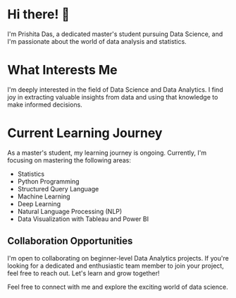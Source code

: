 # Hi there! 👋

I'm Prishita Das, a dedicated master's student pursuing Data Science, and I'm passionate about the world of data analysis and statistics.

# What Interests Me

I'm deeply interested in the field of Data Science and Data Analytics. I find joy in extracting valuable insights from data and using that knowledge to make informed decisions.

# Current Learning Journey

As a master's student, my learning journey is ongoing. Currently, I'm focusing on mastering the following areas:

- Statistics
- Python Programming
- Structured Query Language
- Machine Learning
- Deep Learning
- Natural Language Processing (NLP)
- Data Visualization with Tableau and Power BI

## Collaboration Opportunities

I'm open to collaborating on beginner-level Data Analytics projects. If you're looking for a dedicated and enthusiastic team member to join your project, feel free to reach out. Let's learn and grow together!

Feel free to connect with me and explore the exciting world of data science.

<!---
prishi29/prishi29 is a ✨ special ✨ repository because its `README.md` (this file) appears on your GitHub profile.
You can click the Preview link to take a look at your changes.
--->
